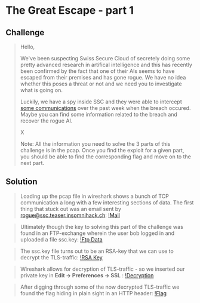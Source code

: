 # The Great Escape - part 1

## Challenge

> Hello,
>
> We've been suspecting Swiss Secure Cloud of secretely doing some pretty advanced research in artifical intelligence and this has recently been confirmed by the fact that one of their AIs seems to have escaped from their premises and has gone rogue. We have no idea whether this poses a threat or not and we need you to investigate what is going on.
>
> Luckily, we have a spy inside SSC and they were able to intercept [some communications](TheGreatEscape-3859f9ed7682e1857aaa4f2bcb5867ea6fe88c74.pcapng) over the past week when the breach occured. Maybe you can find some information related to the breach and recover the rogue AI.
>
> X
>
> Note: All the information you need to solve the 3 parts of this challenge is in the pcap. Once you find the exploit for a given part, you should be able to find the corresponding flag and move on to the next part.

## Solution

>Loading up the pcap file in wireshark shows a bunch of TCP communication a long with a few interesting sections of data. The first thing that stuck out was an email sent by rogue@ssc.teaser.insomnihack.ch:
[!Mail](https://github.com/grrr83/Insomni-hack-teaser-2017/blob/master/TheGreatEscape-part1/Mail.png)

>Ultimately though the key to solving this part of the challenge was found in an FTP-exchange wherein the user bob logged in and uploaded a file ssc.key:
[!Ftp Data](https://raw.githubusercontent.com/grrr83/Insomni-hack-teaser-2017/master/TheGreatEscape-part1/FTP.png)

>The ssc.key file turns out to be an RSA-key that we can use to decrypt the TLS-traffic:
[!RSA Key](https://github.com/grrr83/Insomni-hack-teaser-2017/blob/master/TheGreatEscape-part1/RSA.png)

>Wireshark allows for decryption of TLS-traffic - so we inserted our private key in **Edit -> Preferences -> SSL** :
[!Decryption](https://github.com/grrr83/Insomni-hack-teaser-2017/blob/master/TheGreatEscape-part1/Wireshark.png)

>After digging through some of the now decrypted TLS-traffic we found the flag hiding in plain sight in an HTTP header:
[!Flag](https://github.com/grrr83/Insomni-hack-teaser-2017/blob/master/TheGreatEscape-part1/Flag.png)


